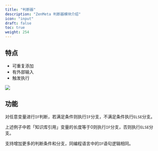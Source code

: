 ```yaml
---
title: "判断器"
description: "ZenMeta 判断器模块介绍"
icon: "input"
draft: false
toc: true
weight: 254
---
```


## 特点

- 可重复添加
- 有外部输入
- 触发执行

![](/imgs/judgement1.png)

## 功能

对任意变量进行`IF`判断，若满足条件则执行`IF`分支，不满足条件执行`ELSE`分支。      


上述例子中若「知识库引用」变量的长度等于0则执行`IF`分支，否则执行`ELSE`分支。      


支持增加更多的判断条件和分支，同编程语言中的`IF`语句逻辑相同。